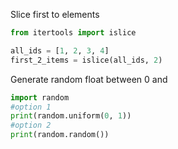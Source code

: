 
Slice first to elements

```python
from itertools import islice

all_ids = [1, 2, 3, 4]
first_2_items = islice(all_ids, 2)

```
Generate random float between 0 and

```python
import random 
#option 1  
print(random.uniform(0, 1))
#option 2
print(random.random())
```